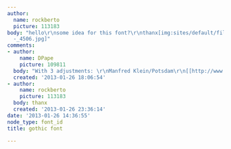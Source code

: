 ```yaml
---
author:
  name: rockberto
  picture: 113183
body: "hello\r\nsome idea for this font?\r\nthanx[img:sites/default/files/old-images/Lemmy
  -_4506.jpg]"
comments:
- author:
    name: DPape
    picture: 109811
  body: "With 3 adjustments: \r\nManfred Klein/Potsdam\r\n[[http://www.moorstation.org/typoasis/blackletter/htm/potsdam.htm]]\r\n\r\n[img:sites/default/files/old-images/lemmy1_3711.jpg] "
  created: '2013-01-26 18:06:54'
- author:
    name: rockberto
    picture: 113183
  body: thanx
  created: '2013-01-26 23:36:14'
date: '2013-01-26 14:36:55'
node_type: font_id
title: gothic font

---
```

